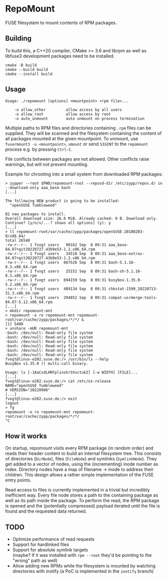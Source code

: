 RepoMount
=========

FUSE filesystem to mount contents of RPM packages.

Building
--------

To build this, a C++20 compiler, CMake >= 3.6 and librpm as well as libfuse3 development packages need to be installed.

```
cmake -B build
cmake --build build
cmake --install build
```

Usage
-----

```
Usage: ./repomount [options] <mountpoint> <rpm file>...

    -o allow_other         allow access by all users
    -o allow_root          allow access by root
    -o auto_unmount        auto unmount on process termination
```

Multiple paths to RPM files and directories containing `.rpm` files can be supplied.
They will be scanned and the filesystem containing the content of all packages mounted
at the given mountpoint. To unmount, use `fusermount3 -u <mountpoint>`, `umount` or
send `SIGINT` to the `repomount` process e.g. by pressing `Ctrl-C`.

File conflicts between packages are not allowed. Other conflicts raise warnings,
but will not prevent mounting.

Example for chrooting into a small system from downloaded RPM packages:

```
> zypper --root $PWD/repomount-root --reposd-dir /etc/zypp/repos.d/ in --download-only aaa_base bash
[...]

The following NEW product is going to be installed:
  "openSUSE Tumbleweed"

82 new packages to install.
Overall download size: 26.6 MiB. Already cached: 0 B. Download only.
Continue? [y/n/v/...? shows all options] (y): y
[...]
> ll repomount-root/var/cache/zypp/packages/openSUSE-20180203-0/x86_64/
total 26540
-rw-r--r-- 1 fvogt users   90162 Sep  8 09:31 aaa_base-84.87+git20220727.43b9e53-1.2.x86_64.rpm
-rw-r--r-- 1 fvogt users   34518 Sep  8 09:31 aaa_base-extras-84.87+git20220727.43b9e53-1.2.x86_64.rpm
-rw-r--r-- 1 fvogt users  667526 Sep  8 09:31 bash-5.1.16-8.3.x86_64.rpm
-rw-r--r-- 1 fvogt users   25152 Sep  8 09:31 bash-sh-5.1.16-8.3.x86_64.rpm
-rw-r--r-- 1 fvogt users  694159 Sep  8 09:31 busybox-1.35.0-5.2.x86_64.rpm
-rw-r--r-- 1 fvogt users  409134 Sep  8 09:31 chkstat-1599_20220713-31.3.x86_64.rpm
-rw-r--r-- 1 fvogt users  294852 Sep  8 09:31 compat-usrmerge-tools-84.87-5.12.x86_64.rpm
[...]
> mkdir repomount-mnt
> repomount -o ro repomount-mnt repomount-root/var/cache/zypp/packages/*/*/ &
[1] 5400
> unshare -mUR repomount-mnt
-bash: /dev/null: Read-only file system
-bash: /dev/null: Read-only file system
-bash: /dev/null: Read-only file system
-bash: /dev/null: Read-only file system
-bash: /dev/null: Read-only file system
-bash: /dev/null: Read-only file system
fvogt@linux-e202.suse.de:/> /usr/bin/ls --help
BusyBox v1.35.0 () multi-call binary.

Usage: ls [-1AaCxdLHRFplinshrSXvctukZ] [-w WIDTH] [FILE]...
[...]
fvogt@linux-e202.suse.de:/> cat /etc/os-release
NAME="openSUSE Tumbleweed"
# VERSION="20220906"
[...]
fvogt@linux-e202.suse.de:/> exit
logout
> fg
repomount -o ro repomount-mnt repomount-root/var/cache/zypp/packages/*/*/
^C
```

How it works
------------

On startup, repomount visits every RPM package (in random order) and reads their header content to
build an internal filesystem tree. This consists of directories (`DirNode`), files (`FileNode`) and
symlinks (`SymlinkNode`). They get added to a vector of nodes, using the (incrementing) inode number
as index. Directory nodes have a map of filename -> inode to address their children. This design
allows a rather simple implementation of the FUSE entry points.

Read access to files is currently implemented in a trivial but incredibly inefficient way. Every
file node stores a path to the containing package as well as its path inside the package. To perform
the read, the RPM package is opened and the (potentially compressed) payload iterated until the file
is found and the requested data returned.

TODO
----

- Optimize performance of read requests
- Support for hardlinked files
- Support for absolute symlink targets  
  (maybe? If it was installed with `rpm --root` they'd be pointing to the "wrong" path as well)
- Allow adding new RPMs while the filesystem is mounted by watching directories with inotify
  (a PoC is implemented in the `inotify` branch)